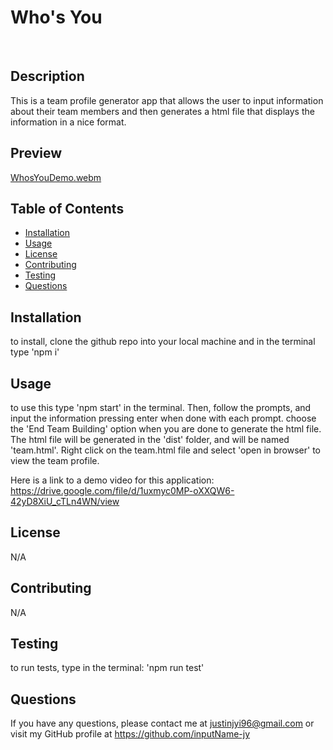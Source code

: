   # Who's You
  <br>
  
  ## Description
  This is a team profile generator app that allows the user to input information about their team members and then generates a html file that displays the information in a nice format.

  ## Preview
  [WhosYouDemo.webm](https://user-images.githubusercontent.com/118019526/219825894-c95f20e9-f4ad-4dff-9f0d-97ba011d98c8.webm)


  ## Table of Contents
  - [Installation](#installation)
  - [Usage](#usage)
  - [License](#license)
  - [Contributing](#contributing)
  - [Testing](#testing)
  - [Questions](#questions)

  ## Installation
  to install, clone the github repo into your local machine and in the terminal type 'npm i'

  ## Usage
  to use this type 'npm start' in the terminal.
  Then, follow the prompts, and input the information pressing enter when done with each prompt.
  choose the 'End Team Building' option when you are done to generate the html file.
  The html file will be generated in the 'dist' folder, and will be named 'team.html'.
  Right click on the team.html file and select 'open in browser' to view the team profile.

  Here is a link to a demo video for this application: 
  https://drive.google.com/file/d/1uxmyc0MP-oXXQW6-42yD8XiU_cTLn4WN/view
 

  ## License
  N/A

  ## Contributing
  N/A

  ## Testing
  to run tests, type in the terminal: 'npm run test'

  ## Questions
  If you have any questions, please contact me at [justinjyi96@gmail.com](mailto:justinjyi96@gmail.com)
  or visit my GitHub profile at https://github.com/inputName-jy
